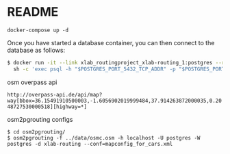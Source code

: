 # README

```docker-compose up -d```

Once you have started a database container, you can then connect to the
database as follows:

```bash
$ docker run -it --link xlab_routingproject_xlab-routing_1:postgres --rm postgres \
  sh -c 'exec psql -h "$POSTGRES_PORT_5432_TCP_ADDR" -p "$POSTGRES_PORT_5432_TCP_PORT" -U postgres'
```

osm overpass api

```http://overpass-api.de/api/map?way[bbox=36.15491910500003,-1.6056902019999484,37.914263872000035,0.2048727530000518][highway=*]```


osm2pgrouting configs

```
$ cd osm2pgrouting/
$ osm2pgrouting -f ../data/osmc.osm -h localhost -U postgres -W postgres -d xlab-routing --conf=mapconfig_for_cars.xml
```
